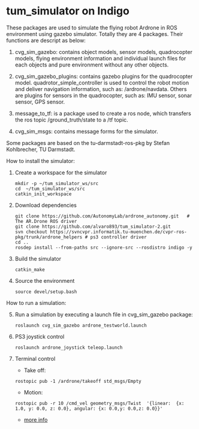tum_simulator on Indigo
=============

These packages are used to simulate the flying robot Ardrone in ROS environment using gazebo simulator. Totally they are 4 packages. Their functions are descript as below:

1. cvg_sim_gazebo: contains object models, sensor models, quadrocopter models, flying environment information and individual launch files for each objects and pure environment without any other objects.

2. cvg_sim_gazebo_plugins: contains gazebo plugins for the quadrocopter model. quadrotor_simple_controller is used to control the robot motion and deliver navigation information, such as: /ardrone/navdata. Others are plugins for sensors in the quadrocopter, such as: IMU sensor, sonar sensor, GPS sensor.

3. message_to_tf: is a package used to create a ros node, which transfers the ros topic /ground_truth/state to a /tf topic.

4. cvg_sim_msgs: contains message forms for the simulator.

Some packages are based on the tu-darmstadt-ros-pkg by Stefan Kohlbrecher, TU Darmstadt.

How to install the simulator:

1. Create a workspace for the simulator

    ```
    mkdir -p ~/tum_simulator_ws/src
    cd  ~/tum_simulator_ws/src
    catkin_init_workspace
    ```
2. Download dependencies

    ```
    git clone https://github.com/AutonomyLab/ardrone_autonomy.git	# The AR.Drone ROS driver
    git clone https://github.com/alvaro893/tum_simulator-2.git
    svn checkout https://svncvpr.informatik.tu-muenchen.de/cvpr-ros-pkg/trunk/ardrone_helpers # ps3 controller driver
    cd ..
    rosdep install --from-paths src --ignore-src --rosdistro indigo -y
    ```
3. Build the simulator

    ```
    catkin_make
    ```
4. Source the environment

    ```
    source devel/setup.bash
    ```
How to run a simulation:

5. Run a simulation by executing a launch file in cvg_sim_gazebo package:

    ```
    roslaunch cvg_sim_gazebo ardrone_testworld.launch
    ```
6. PS3 joystick control
    ```
    roslaunch ardrone_joystick teleop.launch
    ```
7. Terminal control
    - Take off:
    ```
    rostopic pub -1 /ardrone/takeoff std_msgs/Empty
    ```
    - Motion:
    ```
    rostopic pub -r 10 /cmd_vel geometry_msgs/Twist  '{linear:  {x: 1.0, y: 0.0, z: 0.0}, angular: {x: 0.0,y: 0.0,z: 0.0}}'
    ```
    - [more info](http://wiki.ros.org/tum_simulator#Manual_control)
    

